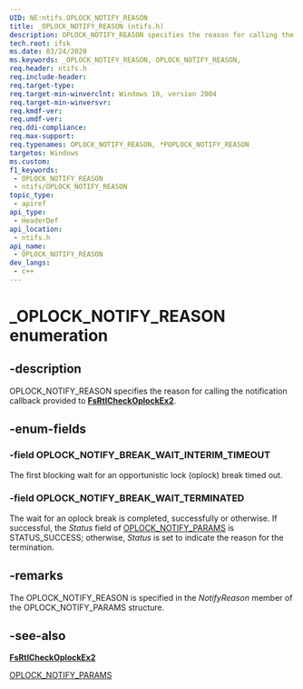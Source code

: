 ```yaml
---
UID: NE:ntifs.OPLOCK_NOTIFY_REASON
title: _OPLOCK_NOTIFY_REASON (ntifs.h)
description: OPLOCK_NOTIFY_REASON specifies the reason for calling the notification callback provided to FsRtlCheckOplockEx2.
tech.root: ifsk
ms.date: 03/24/2020
ms.keywords: _OPLOCK_NOTIFY_REASON, OPLOCK_NOTIFY_REASON,
req.header: ntifs.h
req.include-header: 
req.target-type: 
req.target-min-winverclnt: Windows 10, version 2004
req.target-min-winversvr: 
req.kmdf-ver: 
req.umdf-ver: 
req.ddi-compliance: 
req.max-support: 
req.typenames: OPLOCK_NOTIFY_REASON, *POPLOCK_NOTIFY_REASON
targetos: Windows
ms.custom: 
f1_keywords:
 - OPLOCK_NOTIFY_REASON
 - ntifs/OPLOCK_NOTIFY_REASON
topic_type:
 - apiref
api_type:
 - HeaderDef
api_location:
 - ntifs.h
api_name:
 - OPLOCK_NOTIFY_REASON
dev_langs:
 - c++
---
```


# _OPLOCK_NOTIFY_REASON enumeration


## -description

OPLOCK_NOTIFY_REASON specifies the reason for calling the notification callback provided to [**FsRtlCheckOplockEx2**](nf-ntifs-_fsrtl_advanced_fcb_header-fsrtlcheckoplockex2.md).

## -enum-fields

### -field OPLOCK_NOTIFY_BREAK_WAIT_INTERIM_TIMEOUT

The first blocking wait for an opportunistic lock (oplock) break timed out.

### -field OPLOCK_NOTIFY_BREAK_WAIT_TERMINATED

The wait for an oplock break is completed, successfully or otherwise. If successful, the *Status* field of [OPLOCK_NOTIFY_PARAMS](ns-ntifs-_oplock_notify_params.md) is STATUS_SUCCESS; otherwise, *Status* is set to indicate the reason for the termination.

## -remarks

The OPLOCK_NOTIFY_REASON is specified in the *NotifyReason* member of the OPLOCK_NOTIFY_PARAMS structure.

## -see-also

[**FsRtlCheckOplockEx2**](nf-ntifs-_fsrtl_advanced_fcb_header-fsrtlcheckoplockex2.md)

[OPLOCK_NOTIFY_PARAMS](ns-ntifs-_oplock_notify_params.md)

